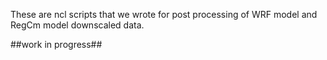 These are ncl scripts that we wrote for post processing of WRF model and RegCm model downscaled data.

##work in progress##
